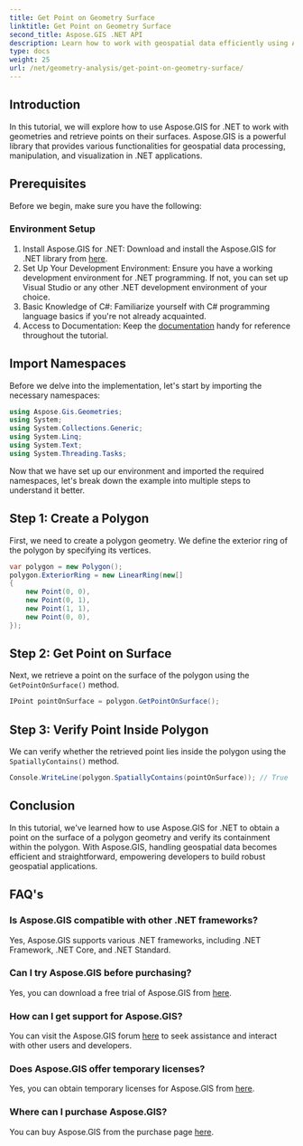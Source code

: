 ```yaml
---
title: Get Point on Geometry Surface
linktitle: Get Point on Geometry Surface
second_title: Aspose.GIS .NET API
description: Learn how to work with geospatial data efficiently using Aspose.GIS for .NET. Step-by-step guide and FAQs included.
type: docs
weight: 25
url: /net/geometry-analysis/get-point-on-geometry-surface/
---
```

## Introduction
In this tutorial, we will explore how to use Aspose.GIS for .NET to work with geometries and retrieve points on their surfaces. Aspose.GIS is a powerful library that provides various functionalities for geospatial data processing, manipulation, and visualization in .NET applications.
## Prerequisites
Before we begin, make sure you have the following:
### Environment Setup
1. Install Aspose.GIS for .NET: Download and install the Aspose.GIS for .NET library from [here](https://releases.aspose.com/gis/net/).
2. Set Up Your Development Environment: Ensure you have a working development environment for .NET programming. If not, you can set up Visual Studio or any other .NET development environment of your choice.
3. Basic Knowledge of C#: Familiarize yourself with C# programming language basics if you're not already acquainted.
4. Access to Documentation: Keep the [documentation](https://reference.aspose.com/gis/net/) handy for reference throughout the tutorial.

## Import Namespaces
Before we delve into the implementation, let's start by importing the necessary namespaces:

```csharp
using Aspose.Gis.Geometries;
using System;
using System.Collections.Generic;
using System.Linq;
using System.Text;
using System.Threading.Tasks;
```

Now that we have set up our environment and imported the required namespaces, let's break down the example into multiple steps to understand it better.
## Step 1: Create a Polygon
First, we need to create a polygon geometry. We define the exterior ring of the polygon by specifying its vertices.
```csharp
var polygon = new Polygon();
polygon.ExteriorRing = new LinearRing(new[]
{
    new Point(0, 0),
    new Point(0, 1),
    new Point(1, 1),
    new Point(0, 0),
});
```
## Step 2: Get Point on Surface
Next, we retrieve a point on the surface of the polygon using the `GetPointOnSurface()` method.
```csharp
IPoint pointOnSurface = polygon.GetPointOnSurface();
```
## Step 3: Verify Point Inside Polygon
We can verify whether the retrieved point lies inside the polygon using the `SpatiallyContains()` method.
```csharp
Console.WriteLine(polygon.SpatiallyContains(pointOnSurface)); // True
```

## Conclusion
In this tutorial, we've learned how to use Aspose.GIS for .NET to obtain a point on the surface of a polygon geometry and verify its containment within the polygon. With Aspose.GIS, handling geospatial data becomes efficient and straightforward, empowering developers to build robust geospatial applications.
## FAQ's
### Is Aspose.GIS compatible with other .NET frameworks?
Yes, Aspose.GIS supports various .NET frameworks, including .NET Framework, .NET Core, and .NET Standard.
### Can I try Aspose.GIS before purchasing?
Yes, you can download a free trial of Aspose.GIS from [here](https://releases.aspose.com/).
### How can I get support for Aspose.GIS?
You can visit the Aspose.GIS forum [here](https://forum.aspose.com/c/gis/33) to seek assistance and interact with other users and developers.
### Does Aspose.GIS offer temporary licenses?
Yes, you can obtain temporary licenses for Aspose.GIS from [here](https://purchase.aspose.com/temporary-license/).
### Where can I purchase Aspose.GIS?
You can buy Aspose.GIS from the purchase page [here](https://purchase.aspose.com/buy).
